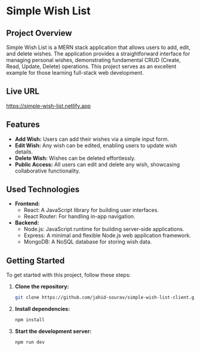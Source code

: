 # Simple Wish List

## Project Overview
Simple Wish List is a MERN stack application that allows users to add, edit, and delete wishes. The application provides a straightforward interface for managing personal wishes, demonstrating fundamental CRUD (Create, Read, Update, Delete) operations. This project serves as an excellent example for those learning full-stack web development.

## Live URL
https://simple-wish-list.netlify.app

## Features
- **Add Wish:** Users can add their wishes via a simple input form.
- **Edit Wish:** Any wish can be edited, enabling users to update wish details.
- **Delete Wish:** Wishes can be deleted effortlessly.
- **Public Access:** All users can edit and delete any wish, showcasing collaborative functionality.

## Used Technologies
- **Frontend:**
  - React: A JavaScript library for building user interfaces.
  - React Router: For handling in-app navigation.
- **Backend:**
  - Node.js: JavaScript runtime for building server-side applications.
  - Express: A minimal and flexible Node.js web application framework.
  - MongoDB: A NoSQL database for storing wish data.

## Getting Started

To get started with this project, follow these steps:

1. **Clone the repository:**

   ```bash
   git clone https://github.com/jahid-sourav/simple-wish-list-client.git
   ```

2. **Install dependencies:**

   ```bash
   npm install
   ```

3. **Start the development server:**

   ```bash
   npm run dev
   ```
